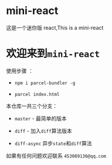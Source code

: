 # mini-react
这是一个迷你版 react,This is a mini-react

# 欢迎来到`mini-react`

使用步骤 ：

* `npm i parcel-bundler -g `

* `parcel index.html`

本仓库一共三个分支：

* `master` - 最简单的版本

* `diff` - 加入`diff`算法版本

* `diff-async` 异步`state`和`diff`算法



如果有任何问题欢迎联系 `453089136@qq.com` 

